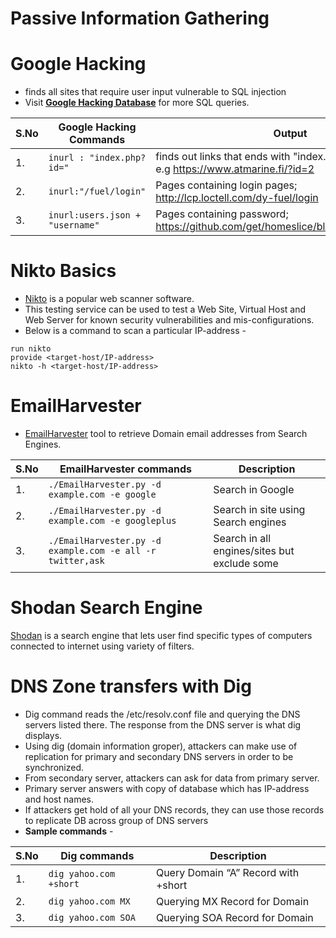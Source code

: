 # Passive Information Gathering

# Google Hacking
* finds all sites that require user input vulnerable to SQL injection
* Visit **[Google Hacking Database](https://www.exploit-db.com/google-hacking-database)** for more SQL queries.


| S.No | Google Hacking Commands        | Output                                                                             |
|------|-------------------------------|------------------------------------------------------------------------------------|
| 1.   | `inurl : "index.php?id="`       | finds out links that ends with "index.php?id="; <br>e.g https://www.atmarine.fi/?id=2  |
| 2.   | `inurl:"/fuel/login"`           | Pages containing login pages;<br> http://lcp.loctell.com/dy-fuel/login                 |
| 3.   | `inurl:users.json + "username"` | Pages containing password;<br> https://github.com/get/homeslice/blob/master/users.json |


# Nikto Basics

* [Nikto](https://hackertarget.com/nikto-website-scanner/) is a popular web scanner software.
* This testing service can be used to test a Web Site, Virtual Host and Web Server for known security vulnerabilities and mis-configurations.
* Below is a command to scan a particular IP-address -<br>
```
run nikto
provide <target-host/IP-address>
nikto -h <target-host/IP-address> 
```
# EmailHarvester
* [EmailHarvester](https://github.com/maldevel/EmailHarvester) tool to retrieve Domain email addresses from Search Engines.

| S.No | EmailHarvester commands                                  | Description                                  |
|------|----------------------------------------------------------|----------------------------------------------|
| 1.   | `./EmailHarvester.py -d example.com -e google `            | Search in Google                             |
| 2.   | `./EmailHarvester.py -d example.com -e googleplus`         | Search in site using Search engines          |
| 3.   | `./EmailHarvester.py -d example.com -e all -r twitter,ask` | Search in all engines/sites but exclude some |

# Shodan Search Engine

[Shodan](https://www.shodan.io/) is a search engine that lets user find specific types of computers connected to internet using variety of filters.

# DNS Zone transfers with Dig

* Dig command reads the /etc/resolv.conf file and querying the DNS servers listed there. The response from the DNS server is what dig displays.
* Using dig (domain information groper), attackers can make use of replication for primary and secondary DNS servers in order to be synchronized.
* From secondary server, attackers can ask for data from primary server.
* Primary server answers with copy of database which has IP-address and host names.
* If attackers get hold of all your DNS records, they can use those records to replicate DB across group of DNS servers
* **Sample commands** -<br>

| S.No | Dig commands         | Description                         |
|------|----------------------|-------------------------------------|
| 1.   | `dig yahoo.com +short` | Query Domain “A” Record with +short |
| 2.   | `dig yahoo.com MX`     | Querying MX Record for Domain       |
| 3.   | `dig yahoo.com SOA`    | Querying SOA Record for Domain      |
